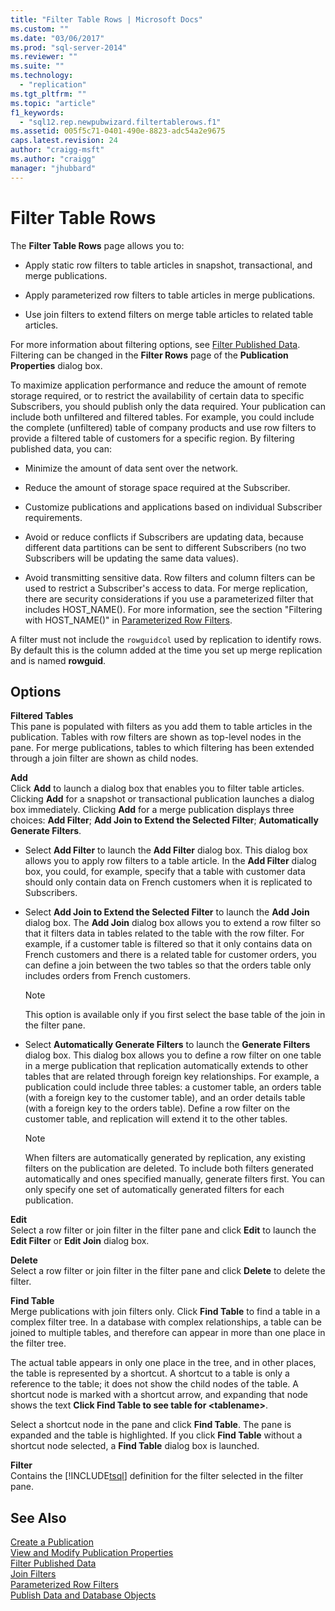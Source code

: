 ```yaml
---
title: "Filter Table Rows | Microsoft Docs"
ms.custom: ""
ms.date: "03/06/2017"
ms.prod: "sql-server-2014"
ms.reviewer: ""
ms.suite: ""
ms.technology: 
  - "replication"
ms.tgt_pltfrm: ""
ms.topic: "article"
f1_keywords: 
  - "sql12.rep.newpubwizard.filtertablerows.f1"
ms.assetid: 005f5c71-0401-490e-8823-adc54a2e9675
caps.latest.revision: 24
author: "craigg-msft"
ms.author: "craigg"
manager: "jhubbard"
---
```

# Filter Table Rows
  The **Filter Table Rows** page allows you to:  
  
-   Apply static row filters to table articles in snapshot, transactional, and merge publications.  
  
-   Apply parameterized row filters to table articles in merge publications.  
  
-   Use join filters to extend filters on merge table articles to related table articles.  
  
 For more information about filtering options, see [Filter Published Data](../../../2014/relational-databases/replication/filter-published-data.md). Filtering can be changed in the **Filter Rows** page of the **Publication Properties** dialog box.  
  
 To maximize application performance and reduce the amount of remote storage required, or to restrict the availability of certain data to specific Subscribers, you should publish only the data required. Your publication can include both unfiltered and filtered tables. For example, you could include the complete (unfiltered) table of company products and use row filters to provide a filtered table of customers for a specific region. By filtering published data, you can:  
  
-   Minimize the amount of data sent over the network.  
  
-   Reduce the amount of storage space required at the Subscriber.  
  
-   Customize publications and applications based on individual Subscriber requirements.  
  
-   Avoid or reduce conflicts if Subscribers are updating data, because different data partitions can be sent to different Subscribers (no two Subscribers will be updating the same data values).  
  
-   Avoid transmitting sensitive data. Row filters and column filters can be used to restrict a Subscriber's access to data. For merge replication, there are security considerations if you use a parameterized filter that includes HOST_NAME(). For more information, see the section "Filtering with HOST_NAME()" in [Parameterized Row Filters](../../../2014/relational-databases/replication/parameterized-row-filters.md).  
  
 A filter must not include the `rowguidcol` used by replication to identify rows. By default this is the column added at the time you set up merge replication and is named **rowguid**.  
  
## Options  
 **Filtered Tables**  
 This pane is populated with filters as you add them to table articles in the publication. Tables with row filters are shown as top-level nodes in the pane. For merge publications, tables to which filtering has been extended through a join filter are shown as child nodes.  
  
 **Add**  
 Click **Add** to launch a dialog box that enables you to filter table articles. Clicking **Add** for a snapshot or transactional publication launches a dialog box immediately. Clicking **Add** for a merge publication displays three choices: **Add Filter**; **Add Join to Extend the Selected Filter**; **Automatically Generate Filters**.  
  
-   Select **Add Filter** to launch the **Add Filter** dialog box. This dialog box allows you to apply row filters to a table article. In the **Add Filter** dialog box, you could, for example, specify that a table with customer data should only contain data on French customers when it is replicated to Subscribers.  
  
-   Select **Add Join to Extend the Selected Filter** to launch the **Add Join** dialog box. The **Add Join** dialog box allows you to extend a row filter so that it filters data in tables related to the table with the row filter. For example, if a customer table is filtered so that it only contains data on French customers and there is a related table for customer orders, you can define a join between the two tables so that the orders table only includes orders from French customers.  
  
    > [!NOTE]  
    >  This option is available only if you first select the base table of the join in the filter pane.  
  
-   Select **Automatically Generate Filters** to launch the **Generate Filters** dialog box. This dialog box allows you to define a row filter on one table in a merge publication that replication automatically extends to other tables that are related through foreign key relationships. For example, a publication could include three tables: a customer table, an orders table (with a foreign key to the customer table), and an order details table (with a foreign key to the orders table). Define a row filter on the customer table, and replication will extend it to the other tables.  
  
    > [!NOTE]  
    >  When filters are automatically generated by replication, any existing filters on the publication are deleted. To include both filters generated automatically and ones specified manually, generate filters first. You can only specify one set of automatically generated filters for each publication.  
  
 **Edit**  
 Select a row filter or join filter in the filter pane and click **Edit** to launch the **Edit Filter** or **Edit Join** dialog box.  
  
 **Delete**  
 Select a row filter or join filter in the filter pane and click **Delete** to delete the filter.  
  
 **Find Table**  
 Merge publications with join filters only. Click **Find Table** to find a table in a complex filter tree. In a database with complex relationships, a table can be joined to multiple tables, and therefore can appear in more than one place in the filter tree.  
  
 The actual table appears in only one place in the tree, and in other places, the table is represented by a shortcut. A shortcut to a table is only a reference to the table; it does not show the child nodes of the table. A shortcut node is marked with a shortcut arrow, and expanding that node shows the text **Click Find Table to see table for \<tablename>**.  
  
 Select a shortcut node in the pane and click **Find Table**. The pane is expanded and the table is highlighted. If you click **Find Table** without a shortcut node selected, a **Find Table** dialog box is launched.  
  
 **Filter**  
 Contains the [!INCLUDE[tsql](../../includes/tsql-md.md)] definition for the filter selected in the filter pane.  
  
## See Also  
 [Create a Publication](../../../2014/relational-databases/replication/create-a-publication.md)   
 [View and Modify Publication Properties](../../../2014/relational-databases/replication/view-and-modify-publication-properties.md)   
 [Filter Published Data](../../../2014/relational-databases/replication/filter-published-data.md)   
 [Join Filters](../../../2014/relational-databases/replication/join-filters.md)   
 [Parameterized Row Filters](../../../2014/relational-databases/replication/parameterized-row-filters.md)   
 [Publish Data and Database Objects](../../../2014/relational-databases/replication/publish-data-and-database-objects.md)  
  
  